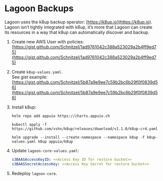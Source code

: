 # Lagoon Backups

Lagoon uses the k8up backup operator: [https://k8up.io](https://k8up.io). Lagoon isn’t tightly integrated with k8up, it’s more that Lagoon can create its resources in a way that k8up can automatically discover and backup.

1. Create new AWS User with policies: [https://gist.github.com/Schnitzel/1ad9761042c388a523029a2b4ff9ed75](https://gist.github.com/Schnitzel/1ad9761042c388a523029a2b4ff9ed75)
2. Create `k8up-values.yaml`.\
   See gist example: [https://gist.github.com/Schnitzel/5b87a9e9ee7c59b2bc6b29f0f0839d56](https://gist.github.com/Schnitzel/5b87a9e9ee7c59b2bc6b29f0f0839d56)
3. Install k8up:

    `helm repo add appuio https://charts.appuio.ch`

    `kubectl apply -f https://github.com/vshn/k8up/releases/download/v1.1.0/k8up-crd.yaml`

    `helm upgrade --install --create-namespace --namespace k8up -f k8up-values.yaml k8up appuio/k8up`
4. Update `lagoon-core-values.yaml`:

      ```yaml title="lagoon-core-values.yaml"
      s3BAASAccessKeyID: <<Access Key ID for restore bucket>>
      s3BAASSecretAccessKey: <<Access Key Secret for restore bucket>>
      ```

5. Redeploy `lagoon-core`.
